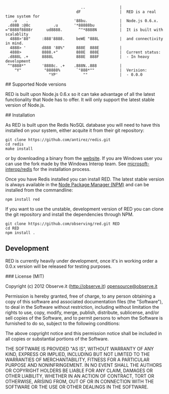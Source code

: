 <a name="banner" />

```
                                 ..               |
                               dF                 |  RED is a real time system for
   .u    .                    '88bu.              |  Node.js 0.6.x.
 .d88B :@8c          .u       '*88888bu           |
="8888f8888r      ud8888.       ^"*8888N          |  It is built with scalablity
  4888>'88"     :888'8888.     beWE "888L         |  and connectivity in mind.
  4888> '       d888 '88%"     888E  888E         |
  4888>         8888.+"        888E  888E         |  Current status:
 .d888L .+      8888L          888E  888F         |  - In heavy development
 ^"8888*"       '8888c. .+    .888N..888          |
    "Y"          "88888%       `"888*""           |  Verision:
                   "YP'           ""              |  - 0.0.0
```

<a name="support" />
## Supported Node versions

RED is built upon Node.js 0.6.x so it can take advantage of all the latest
functionality that Node has to offer. It will only support the latest stable
version of Node.js.

<a name="installation" />
## Installation

As RED is built upon the Redis NoSQL database you will need to have this
installed on your system, either acquite it from their git repository:

```
git clone https://github.com/antirez/redis.git
cd redis
make install
```

or by downloading a binary from the [website](http://redis.io/). If you are
Windows user you can use the fork made by the Windows Interop team. See
[microsoft-interop/redis](https://github.com/microsoft-interop/redis) for the
installation process.

Once you have Redis installed you can install RED. The latest stable version is
always available in the [Node Package Manager (NPM)](http://npmjs.org) and can
be installed from the commandline:

```
npm install red
```

If you want to use the unstable, development version of RED you can clone the
git repository and install the dependencies through NPM.

```
git clone https://github.com/observing/red.git RED
cd RED
npm install .
```

<a name="development" />

## Development

RED is currently heavily under development, once it's in working order a 0.0.x
version will be released for testing purposes.

<a name="license" />
### License (MIT)

Copyright (c) 2012 Observe.it (http://observe.it) <opensource@observe.it>

Permission is hereby granted, free of charge, to any person obtaining a copy of
this software and associated documentation files (the "Software"), to deal in
the Software without restriction, including without limitation the rights to
use, copy, modify, merge, publish, distribute, sublicense, and/or sell copies
of the Software, and to permit persons to whom the Software is
furnished to do so, subject to the following conditions: 

The above copyright notice and this permission notice shall be included in all
copies or substantial portions of the Software.

THE SOFTWARE IS PROVIDED "AS IS", WITHOUT WARRANTY OF ANY KIND, EXPRESS OR
IMPLIED, INCLUDING BUT NOT LIMITED TO THE WARRANTIES OF MERCHANTABILITY,
FITNESS FOR A PARTICULAR PURPOSE AND NONINFRINGEMENT. IN NO EVENT SHALL THE
AUTHORS OR COPYRIGHT HOLDERS BE LIABLE FOR ANY CLAIM, DAMAGES OR OTHER
LIABILITY, WHETHER IN AN ACTION OF CONTRACT, TORT OR OTHERWISE, ARISING FROM,
OUT OF OR IN CONNECTION WITH THE SOFTWARE OR THE USE OR OTHER DEALINGS IN THE
SOFTWARE.
